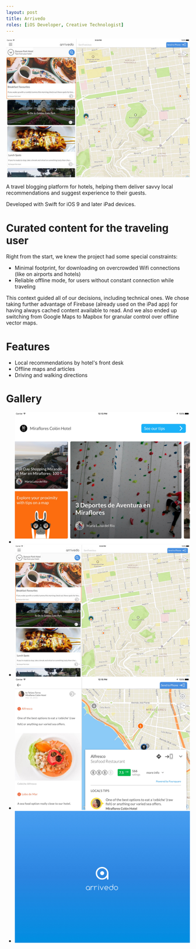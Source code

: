 ```yaml
---
layout: post
title: Arrivedo
roles: [iOS Developer, Creative Technologist]
---
```


![](/static/media/posts/Arrivedo/arrivedo-banner.jpg)

A travel blogging platform for hotels, helping them deliver savvy local recommendations and suggest experience to their guests. 

Developed with Swift for iOS 9 and later iPad devices.

# Curated content for the traveling user

Right from the start, we knew the project had some special constraints:

- Minimal footprint, for downloading on overcrowded Wifi connections (like on airports and hotels)
- Reliable offline mode, for users without constant connection while traveling

This context guided all of our decisions, including technical ones. We chose taking further advantage of Firebase (already used on the iPad app) for having always cached content available to read. And we also ended up switching from Google Maps to Mapbox for granular control over offline vector maps.


# Features

- Local recommendations by hotel's front desk
- Offline maps and articles
- Driving and walking directions

# Gallery

<div id="postContentGallery">
	<ul>
		<li class="landscape">
			<img src="static/media/posts/Arrivedo/gallery/arrivedo-1.jpg">
		</li>
		<li class="landscape">
			<img src="static/media/posts/Arrivedo/gallery/arrivedo-2.jpg">
		</li>
		<li class="landscape">
			<img src="static/media/posts/Arrivedo/gallery/arrivedo-3.jpg">
		</li>
		<li class="landscape">
			<img src="static/media/posts/Arrivedo/gallery/arrivedo-4.jpg">
		</li>
	</ul>
</div>

